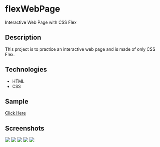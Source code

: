 # flexWebPage
Interactive Web Page with CSS Flex

## Description
This project is to practice an interactive web page and is made of only CSS Flex.

## Technologies
* HTML
* CSS

## Sample
<a href = "https://songdoing.github.io/flexWebPage/"> Click Here </a>

## Screenshots
<img src="https://user-images.githubusercontent.com/48890162/88753212-ae846d00-d129-11ea-9d66-85c6c0df4630.png">
<img src="https://user-images.githubusercontent.com/48890162/88753214-afb59a00-d129-11ea-87bc-7b2173ad6779.png">
<img src="https://user-images.githubusercontent.com/48890162/88753217-b0e6c700-d129-11ea-87d0-1d8ac05d223d.png">
<img src="https://user-images.githubusercontent.com/48890162/88753226-b3492100-d129-11ea-8dd1-66a6d2dd4613.png">
<img src="https://user-images.githubusercontent.com/48890162/88753230-b5ab7b00-d129-11ea-98f1-d4b9dd30891c.png">
